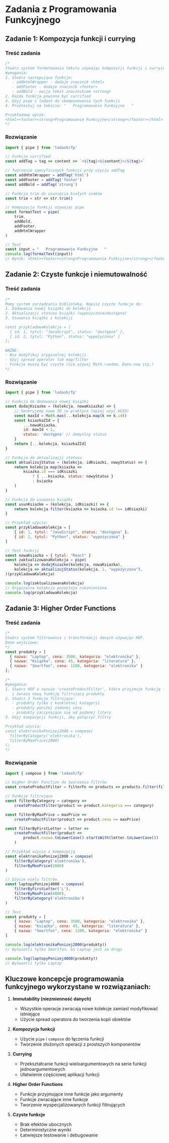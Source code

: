 # Zadania z Programowania Funkcyjnego

## Zadanie 1: Kompozycja funkcji i currying

### Treść zadania

```javascript
/* 
Stwórz system formatowania tekstu używając kompozycji funkcji i currying.
Wymagania:
1. Stwórz następujące funkcje:
   - addHtmlWrapper - dodaje znacznik <html>
   - addFooter - dodaje znacznik <footer>
   - addBold - owija tekst znacznikiem <strong>
2. Każda funkcja powinna być currified
3. Użyj pipe z lodash do skomponowania tych funkcji
4. Przetestuj na tekście: "   Programowanie Funkcyjne   "

Przykładowy wynik:
<html><footer><strong>Programowanie Funkcyjne</strong></footer></html>
*/
```

### Rozwiązanie

```javascript
import { pipe } from 'lodash/fp'

// Funkcje currified
const addTag = tag => content => `<${tag}>${content}</${tag}>`

// Tworzenie specyficznych funkcji przy użyciu addTag
const addHtmlWrapper = addTag('html')
const addFooter = addTag('footer')
const addBold = addTag('strong')

// Funkcja trim do usunięcia białych znaków
const trim = str => str.trim()

// Kompozycja funkcji używając pipe
const formatText = pipe(
    trim,
    addBold,
    addFooter,
    addHtmlWrapper
)

// Test
const input = "   Programowanie Funkcyjne   "
console.log(formatText(input))
// Wynik: <html><footer><strong>Programowanie Funkcyjne</strong></footer></html>
```

## Zadanie 2: Czyste funkcje i niemutowalność

### Treść zadania

```javascript
/* 
Mamy system zarządzania biblioteką. Napisz czyste funkcje do:
1. Dodawania nowej książki do kolekcji
2. Aktualizacji statusu książki (wypożyczona/dostępna)
3. Usuwania książki z kolekcji

const przykladowaKolekcja = [
  { id: 1, tytul: "JavaScript", status: "dostępna" },
  { id: 2, tytul: "Python", status: "wypożyczona" }
];

WAŻNE: 
- Nie modyfikuj oryginalnej kolekcji
- Użyj spread operator lub map/filter
- Funkcje muszą być czyste (nie używaj Math.random, Date.now itp.)
*/
```

### Rozwiązanie

```javascript
import { pipe } from 'lodash/fp'

// Funkcja do dodawania nowej książki
const dodajKsiazke = (kolekcja, nowaKsiazka) => {
    // Generujemy nowe ID (w praktyce lepiej użyć UUID)
    const maxId = Math.max(...kolekcja.map(k => k.id))
    const ksiazkaZId = {
        ...nowaKsiazka,
        id: maxId + 1,
        status: 'dostępna' // domyślny status
    }
    return [...kolekcja, ksiazkaZId]
}

// Funkcja do aktualizacji statusu
const aktualizujStatus = (kolekcja, idKsiazki, nowyStatus) => {
    return kolekcja.map(ksiazka => 
        ksiazka.id === idKsiazki 
            ? { ...ksiazka, status: nowyStatus }
            : ksiazka
    )
}

// Funkcja do usuwania książki
const usunKsiazke = (kolekcja, idKsiazki) => {
    return kolekcja.filter(ksiazka => ksiazka.id !== idKsiazki)
}

// Przykład użycia:
const przykladowaKolekcja = [
    { id: 1, tytul: "JavaScript", status: "dostępna" },
    { id: 2, tytul: "Python", status: "wypożyczona" }
]

// Test funkcji
const nowaKsiazka = { tytul: "React" }
const zaktualizowanaKolekcja = pipe(
    kolekcja => dodajKsiazke(kolekcja, nowaKsiazka),
    kolekcja => aktualizujStatus(kolekcja, 1, "wypożyczona"),
)(przykladowaKolekcja)

console.log(zaktualizowanaKolekcja)
// Oryginalna kolekcja pozostaje niezmieniona
console.log(przykladowaKolekcja)
```

## Zadanie 3: Higher Order Functions

### Treść zadania

```javascript
/* 
Stwórz system filtrowania i transformacji danych używając HOF.
Dane wejściowe:
*/
const produkty = [
  { nazwa: "Laptop", cena: 3500, kategoria: "elektronika" },
  { nazwa: "Książka", cena: 45, kategoria: "literatura" },
  { nazwa: "Smartfon", cena: 1200, kategoria: "elektronika" }
];

/*
Wymagania:
1. Stwórz HOF o nazwie 'createProductFilter', która przyjmuje funkcję filtrującą
   i zwraca nową funkcję filtrującą produkty
2. Stwórz 3 funkcje filtrujące:
   - produkty tylko z konkretnej kategorii
   - produkty poniżej zadanej ceny
   - produkty zaczynające się od podanej litery
3. Użyj kompozycji funkcji, aby połączyć filtry

Przykład użycia:
const elektronikaPonizej2000 = compose(
  filterByCategory('elektronika'),
  filterByMaxPrice(2000)
);
*/
```

### Rozwiązanie

```javascript
import { compose } from 'lodash/fp'

// Higher Order Function do tworzenia filtrów
const createProductFilter = filterFn => products => products.filter(filterFn)

// Funkcje filtrujące
const filterByCategory = category => 
    createProductFilter(product => product.kategoria === category)

const filterByMaxPrice = maxPrice => 
    createProductFilter(product => product.cena <= maxPrice)

const filterByFirstLetter = letter => 
    createProductFilter(product => 
        product.nazwa.toLowerCase().startsWith(letter.toLowerCase())
    )

// Przykład użycia z kompozycją
const elektronikaPonizej2000 = compose(
    filterByCategory('elektronika'),
    filterByMaxPrice(2000)
)

// Użycie wielu filtrów
const laptopyPonizej4000 = compose(
    filterByFirstLetter('L'),
    filterByMaxPrice(4000),
    filterByCategory('elektronika')
)

// Test
const produkty = [
    { nazwa: "Laptop", cena: 3500, kategoria: "elektronika" },
    { nazwa: "Książka", cena: 45, kategoria: "literatura" },
    { nazwa: "Smartfon", cena: 1200, kategoria: "elektronika" }
]

console.log(elektronikaPonizej2000(produkty))
// Wyświetli tylko Smartfon, bo Laptop jest za drogi

console.log(laptopyPonizej4000(produkty))
// Wyświetli tylko Laptop
```

## Kluczowe koncepcje programowania funkcyjnego wykorzystane w rozwiązaniach:

1. **Immutability (niezmienność danych)**
   - Wszystkie operacje zwracają nowe kolekcje zamiast modyfikować istniejące
   - Użycie spread operatora do tworzenia kopii obiektów

2. **Kompozycja funkcji**
   - Użycie `pipe` i `compose` do łączenia funkcji
   - Tworzenie złożonych operacji z prostszych komponentów

3. **Currying**
   - Przekształcanie funkcji wieloargumentowych na serie funkcji jednoargumentowych
   - Ułatwienie częściowej aplikacji funkcji

4. **Higher Order Functions**
   - Funkcje przyjmujące inne funkcje jako argumenty
   - Funkcje zwracające inne funkcje
   - Tworzenie wyspecjalizowanych funkcji filtrujących

5. **Czyste funkcje**
   - Brak efektów ubocznych
   - Deterministyczne wyniki
   - Łatwiejsze testowanie i debugowanie
